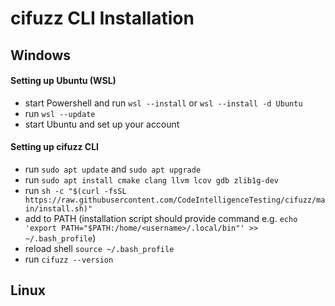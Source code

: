 # cifuzz CLI Installation 


## Windows

#### Setting up Ubuntu (WSL)
 - start Powershell and run ```wsl --install``` or ```wsl --install -d Ubuntu```
 - run ```wsl --update```
 - start Ubuntu and set up your account

#### Setting up cifuzz CLI
  - run ```sudo apt update``` and ```sudo apt upgrade```
  - run ```sudo apt install cmake clang llvm lcov gdb zlib1g-dev```
  - run ```sh -c "$(curl -fsSL https://raw.githubusercontent.com/CodeIntelligenceTesting/cifuzz/main/install.sh)"```
  - add to PATH (installation script should provide command e.g. ```echo 'export PATH="$PATH:/home/<username>/.local/bin"' >> ~/.bash_profile```)
  - reload shell ```source ~/.bash_profile```
  - run ```cifuzz --version```

## Linux
